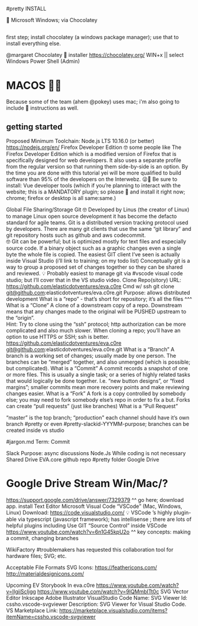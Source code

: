 
#pretty INSTALL



🍫 Microsoft Windows; via Chocolatey


## 
first step; install chocolatey (a windows package manager); use that to install everything else.

@margaret
Chocolatey 🍰 installer 
https://chocolatey.org/
WIN+x  || select Windows Power Shell (Admin)

# MACOS 🍎:apple:
Because some of the team (ahem @pokey) uses mac; 
i'm also going to include :apple: instructions as well. 

## getting started




Proposed Minimum Toolchain:
Node.js LTS 10.16.0 (or better)
https://nodejs.org/en/
Firefox Developer Edition
🤓 some people like The Firefox Developer Edition which is a modified version of Firefox that is specifically designed for web developers. It also uses a separate profile from the regular version so that running them side-by-side is an option.  By the time you are done with this tutorial yei will be more qualified to build software than 95% of the developers on the Interwebz. 😜🤣
Be sure to install: 
Vue developer tools (which if you’re planning to interact with the website; this is a MANDATORY plugin; so please 🛑 and install it right now; chrome; firefox or desktop is all same:same.) 

Global File Sharing/Storage
Git
🤓 Developed by Linus (the creator of Linux) to manage Linux open source development it has become the defacto standard for agile teams. Git is a distributed version tracking protocol used by developers. There are many git clients that use the same “git library” and git repository hosts such as github and aws codecommit.  
🤓 Git can be powerful; but is optimized mostly for text files and especially source code.  If a binary object such as a graphic changes even a single byte the whole file is copied.
The easiest GIT client I’ve seen is actually inside Visual Studio (i’ll link to training; on my todo list)
Conceptually git is a way to group a proposed set of changes together so they can be shared and reviewed. 
💡 Probably easiest to manage git via #vscode visual code studio; but I’ll cover that in the VS studio video. 
Clone
Repo(sitory) URL: https://github.com/elasticdotventures/eva.c0re
Cmd w/ ssh
git clone git@github.com:elasticdotventures/eva.c0re.git
Purpose:  allows distributed development
What is a “repo” - that’s short for repository; it’s all the files ^^^
What is a “Clone”
A clone of a downstream copy of a repo.  Downstream means that any changes made to the original will be PUSHED upstream to the “origin”.  
Hint: Try to clone using the “ssh” protocol; http authorization can be more complicated and also much slower.   When cloning a repo; you’ll have an option to use HTTPS or SSH; ssh is better.
https://github.com/elasticdotventures/eva.c0re
git@github.com:elasticdotventures/eva.c0re.git
What is a “Branch” 
A branch is a working set of changes; usually made by one person.  The branches can be “merged” together, and also unmerged (which is possible; but complicated). 
What is a “Commit”
A commit records a snapshot of one or more files.
This is usually a single task;  or a series of highly related tasks that would logically be done together.  I.e. “new button designs”, or “fixed margins”;  smaller commits mean more recovery points and make reviewing changes easier. 
What is a “Fork”
A fork is a copy controlled by somebody else; you may need to fork somebody else’s repo in order to fix a but.  Forks can create “pull requests”  (just like branches) 
What is a “Pull Request”



“master” is the top branch; “production" each channel should have it’s own branch #pretty or even #pretty-slackid-YYYMM-purpose;  branches can be created inside vs studio 

#jargon.md Term: Commit

Slack
Purpose: async discussions
Node.Js
While coding is not necessary
Shared Drive
EVA.core github repo  #pretty folder
Google Drive
# Google Drive Stream Win/Mac/?
https://support.google.com/drive/answer/7329379
^^ go here; download app. install
Text Editor
Microsoft Visual Code “VSCode” (Mac, Windows, Linux)
Download: https://code.visualstudio.com/
💡 VSCode ’s highly plugin-able via typescript (javascript framework); has intellisense ; there are lots of helpful plugins including 
Use GIT “Source Control” inside VSCode
https://www.youtube.com/watch?v=6n1G45kpU2o
^^ key concepts:  making a commit, changing branches

WikiFactory
#troublemakers has requested this collaboration tool for hardware files; SVG; etc. 

Acceptable File Formats
SVG Icons:
https://feathericons.com/
	http://materialdesignicons.com/

Upcoming
EV Storybook 
In eva.c0re
https://www.youtube.com/watch?v=lIgiiScIjgg
https://www.youtube.com/watch?v=9lQMmbITt0c
SVG Vector Editor
Inkscape
Adobe Illustrator
VisualStudio Code
Name: SVG Viewer
Id: cssho.vscode-svgviewer
Description: SVG Viewer for Visual Studio Code.
VS Marketplace Link: https://marketplace.visualstudio.com/items?itemName=cssho.vscode-svgviewer

